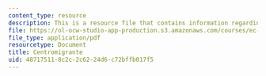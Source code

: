 ```yaml
---
content_type: resource
description: This is a resource file that contains information regarding centomigrante.
file: https://ol-ocw-studio-app-production.s3.amazonaws.com/courses/ec-715-d-lab-disseminating-innovations-for-the-common-good-spring-2007/487175118c2c2c6224d6c72bffb017f5_MITEC_715S07_centromigrant.pdf
file_type: application/pdf
resourcetype: Document
title: Centromigrante
uid: 48717511-8c2c-2c62-24d6-c72bffb017f5
---
```

